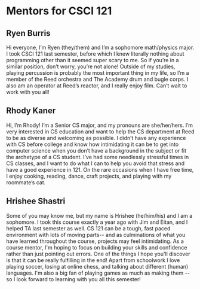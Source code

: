 # Mentors for CSCI 121

## Ryen Burris

Hi everyone, I’m Ryen (they/them) and I’m a sophomore math/physics major. 
I took CSCI 121 last semester, before which I knew literally nothing about 
programming other than it seemed super scary to me. So if you’re in a 
similar position, don’t worry, you’re not alone! Outside of my studies, 
playing percussion is probably the most important thing in my life, so 
I’m a member of the Reed orchestra and The Academy drum and bugle corps. 
I also am an operator at Reed’s reactor, and I really enjoy film. Can’t 
wait to work with you all!

## Rhody Kaner

Hi, I’m Rhody! I’m a Senior CS major, and my pronouns are she/her/hers. 
I’m very interested in CS education and want to help the CS department 
at Reed to be as diverse and welcoming as possible. I didn’t have any 
experience with CS before college and know how intimidating it can be to 
get into computer science when you don’t have a background in the subject 
or fit the archetype of a CS student. I’ve had some needlessly stressful 
times in CS classes, and I want to do what I can to help you avoid that 
stress and have a good experience in 121. On the rare occasions when I 
have free time, I enjoy cooking, reading, dance, craft projects, and 
playing with my roommate’s cat.

## Hrishee Shastri

Some of you may know me, but my name is Hrishee (he/him/his) and I am a 
sophomore. I took this course exactly a year ago with Jim and Eitan, and 
I helped TA last semester as well. CS 121 can be a tough, fast paced 
environment with lots of moving parts-- and as culminations of what you 
have learned throughout the course, projects may feel intimidating. As a 
course mentor, I'm hoping to focus on building your skills and confidence 
rather than just pointing out errors. One of the things I hope you'll 
discover is that it can be really fulfilling in the end! 
Apart from schoolwork I love playing soccer, losing at online chess, and 
talking about different (human) languages. I'm also a big fan of playing 
games as much as making them -- so I look forward to learning with you 
all this semester!